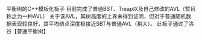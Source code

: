 平衡树的C++模板化板子
目前完成了普通BST、Treap以及自己修改的AVL（暂且称之为一种AVL）
关于该AVL，其树高度的上界未得到证明，但对于普通随机数据表现较良好，其平均结点深度极接近SBT与普通AVL（稍大）。
此板子通过了洛谷【普通平衡树】
